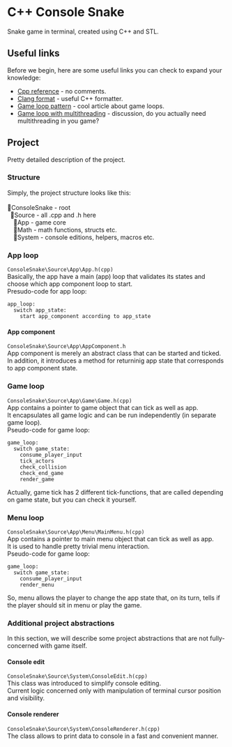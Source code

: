 # C++ Console Snake
Snake game in terminal, created using C++ and STL.

## Useful links
Before we begin, here are some useful links you can check to expand your knowledge:
- [Cpp reference](https://en.cppreference.com/) - no comments.
- [Clang format](https://clang.llvm.org/docs/ClangFormat.html) - useful C++ formatter.
- [Game loop pattern](http://gameprogrammingpatterns.com/game-loop.html) - cool article about game loops.
- [Game loop with multithreading](https://gamedev.stackexchange.com/questions/142504/game-loop-with-multithreading) - 
discussion, do you actually need multithreading in you game?

## Project
Pretty detailed description of the project.

### Structure
Simply, the project structure looks like this:\
\
📁ConsoleSnake - root\
&ensp;📁Source - all .cpp and .h here\
&emsp;📁App - game core\
&emsp;📁Math - math functions, structs etc.\
&emsp;📁System - console editions, helpers, macros etc.

### App loop
`ConsoleSnake\Source\App\App.h(cpp)`\
Basically, the app have a main (app) loop that validates its states and choose which app component loop to start.\
Presudo-code for app loop:
```
app_loop:
  switch app_state:
    start app_component according to app_state
```

#### App component
`ConsoleSnake\Source\App\AppComponent.h`\
App component is merely an abstract class that can be started and ticked.\
In addition, it introduces a method for returninig app state that corresponds to app component state.

### Game loop
`ConsoleSnake\Source\App\Game\Game.h(cpp)`\
App contains a pointer to game object that can tick as well as app.\
It encapsulates all game logic and can be run independently (in separate game loop).\
Pseudo-code for game loop:
```
game_loop:
  switch game_state:
    consume_player_input
    tick_actors
    check_collision
    check_end_game
    render_game
```
Actually, game tick has 2 different tick-functions, that are called depending on game state, but you can check it yourself.

### Menu loop
`ConsoleSnake\Source\App\Menu\MainMenu.h(cpp)`\
App contains a pointer to main menu object that can tick as well as app.\
It is used to handle pretty trivial menu interaction.\
Pseudo-code for game loop:
```
game_loop:
  switch game_state:
    consume_player_input
    render_menu
```
So, menu allows the player to change the app state that, on its turn, tells if the player should sit in menu or play the game.

### Additional project abstractions
In this section, we will describe some project abstractions that are not fully-concerned with game itself.

#### Console edit
`ConsoleSnake\Source\System\ConsoleEdit.h(cpp)`\
This class was introduced to simplify console editing.\
Current logic concerned only with manipulation of terminal cursor position and visibility.

#### Console renderer
`ConsoleSnake\Source\System\ConsoleRenderer.h(cpp)`\
The class allows to print data to console in a fast and convenient manner.
